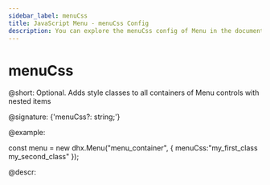 ```yaml
---
sidebar_label: menuCss
title: JavaScript Menu - menuCss Config 
description: You can explore the menuCss config of Menu in the documentation of the DHTMLX JavaScript UI library. Browse developer guides and API reference, try out code examples and live demos, and download a free 30-day evaluation version of DHTMLX Suite.
---
```


# menuCss

@short: Optional. Adds style classes to all containers of Menu controls with nested items 

@signature: {'menuCss?: string;'}

@example:
<style>
    .my_first_class {
        /*some styles*/
    }
 
    .my_second_class {
        /*some styles*/
    }
</style>

const menu = new dhx.Menu("menu_container", {
    menuCss:"my_first_class my_second_class"
});

@descr:
